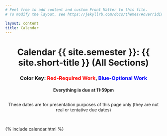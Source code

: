 ```yaml
---
# Feel free to add content and custom Front Matter to this file.
# To modify the layout, see https://jekyllrb.com/docs/themes/#overriding-theme-defaults

layout: content
title: Calendar
---
```


<div class="calendar-head">
  <h1 style="text-align:center;">
    Calendar {{ site.semester }}: {{ site.short-title }} (All Sections)
  </h1>
  <h3 style="text-align:center;">
    Color Key: <span style="color:red;">Red-Required Work</span>, <span style="color:blue;">Blue-Optional Work</span>
  </h3>
  <h4 style="margin-bottom:30px;text-align:center;">
    Everything is due at 11:59pm
  </h4>

  <p style="text-align:center;">
    These dates are for presentation purposes of this page only (they are not real or tentative due dates)
  </p>
  <br>
</div>
<!-- Calendar Fall 2019: Stat 100 (All Sections)
Color Key: Red-Required Work, Blue-Optional Work
*Everything is due at 11:59pm -->

{% include calendar.html %}
